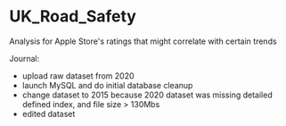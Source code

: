# UK_Road_Safety

Analysis for Apple Store's ratings that might correlate with certain trends

Journal:

- upload raw dataset from 2020
- launch MySQL and do initial database cleanup
- change dataset to 2015 because 2020 dataset was missing detailed defined index, and file size > 130Mbs
- edited dataset
